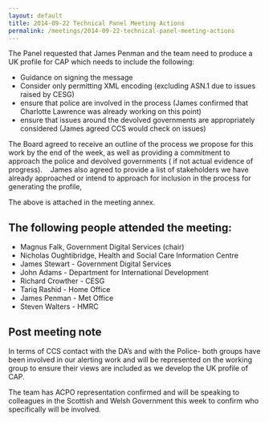 ```yaml
---
layout: default
title: 2014-09-22 Technical Panel Meeting Actions
permalink: /meetings/2014-09-22-technical-panel-meeting-actions
---
```


The Panel requested that James Penman and the team need to produce a UK profile for CAP which needs to include the following:

*   Guidance on signing the message
*   Consider only permitting XML encoding (excluding ASN.1 due to issues raised by CESG)
*   ensure that police are involved in the process (James confirmed that Charlotte Lawrence was already working on this point)
*   ensure that issues around the devolved governments are appropriately considered (James agreed CCS would check on issues)

The Board agreed to receive an outline of the process we propose for this work by the end of the week, as well as providing a commitment to approach the police and devolved governments ( if not actual evidence of progress).   
James also agreed to provide a list of stakeholders we have already approached or intend to approach for inclusion in the process for generating the profile,

The above is attached in the meeting annex.

## The following people attended the meeting:

* Magnus Falk, Government Digital Services (chair)
* Nicholas Oughtibridge, Health and Social Care Information Centre
* James Stewart - Government Digital Services
* John Adams - Department for International Development
* Richard Crowther - CESG
* Tariq Rashid - Home Office
* James Penman - Met Office
* Steven Walters - HMRC


## Post meeting note

In terms of CCS contact with the DA’s and with the Police- both groups have been involved in our alerting work and will be represented on the working group to ensure their views are included as we develop the UK profile of CAP.

The team has ACPO representation confirmed and will be speaking to colleagues in the Scottish and Welsh Government this week to confirm who specifically will be involved.
